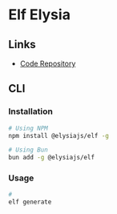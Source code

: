 # Elf Elysia

## Links

- [Code Repository](https://github.com/elysiajs/elf)

## CLI

### Installation

```sh
# Using NPM
npm install @elysiajs/elf -g

# Using Bun
bun add -g @elysiajs/elf
```

### Usage

```sh
#
elf generate
```
